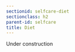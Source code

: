 ```yaml
---
sectionid: selfcare-diet
sectionclass: h2
parent-id: selfcare
title: Diet
---
```

Under construction
